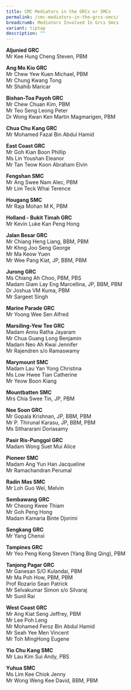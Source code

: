```yaml
---
title: CMC Mediators in the GRCs or SMCs
permalink: /cmc-mediators-in-the-grcs-smcs/
breadcrumb: Mediators Involved In Grcs Smcs
variant: tiptap
description: ""
---
```

<p><strong>Aljunied GRC</strong>
<br>Mr Kee Hung Cheng Steven, PBM
<br>
</p>
<p><strong>Ang Mo Kio GRC</strong>
<br>Mr Chew Yew Kuen Michael, PBM
<br>Mr Chung Kwang Tong
<br>Mr Shahib Maricar
<br>
</p>
<p><strong>Bishan-Toa Payoh GRC</strong>
<br>Mr Chew Chuan Kim, PBM
<br>Mr Teo Seng Leong Peter
<br>Dr Wong Kwan Ken Martin Magmarigen, PBM
<br>
</p>
<p><strong>Chua Chu Kang GRC</strong>
<br>Mr Mohamed Fazal Bin Abdul Hamid
<br>
</p>
<p><strong>East Coast GRC</strong>
<br>Mr Goh Kian Boon Phillip
<br>Ms Lin Youshan Eleanor
<br>Mr Tan Teow Koon Abraham Elvin
<br>
</p>
<p><strong>Fengshan SMC</strong>
<br>Mr Ang Swee Nam Alec, PBM
<br>Mr Lim Teck Whai Terence
<br>
</p>
<p><strong>Hougang SMC</strong>
<br>Mr Raja Mohan M K, PBM
<br>
</p>
<p><strong>Holland - Bukit Timah GRC</strong>
<br>Mr Kevin Luke Kan Peng Hong
<br>
</p>
<p><strong>Jalan Besar GRC</strong>
<br>Mr Chiang Heng Liang, BBM, PBM
<br>Mr Khng Joo Seng George
<br>Mr Ma Keow Yuen
<br>Mr Wee Pang Kiat, JP, BBM, PBM
<br>
</p>
<p><strong>Jurong GRC</strong>
<br>Ms Chiang Ah Choo, PBM, PBS
<br>Madam Giam Lay Eng Marcellina, JP, BBM, PBM
<br>Dr Joshua VM Kuma, PBM
<br>Mr Sargeet Singh
<br>
</p>
<p><strong>Marine Parade GRC</strong>
<br>Mr Yoong Wee Sen Alfred
<br>
</p>
<p><strong>Marsiling-Yew Tee GRC</strong>
<br>Madam Annu Ratha Jayaram
<br>Mr Chua Guang Long Benjamin
<br>Madam Neo Ah Kwai Jennifer
<br>Mr Rajendren s/o Ramaswamy
<br>
</p>
<p><strong>Marymount SMC</strong>
<br>Madam Lau Yan Yong Christina
<br>Ms Low Hwee Tian Catherine
<br>Mr Yeow Boon Kiang
<br>
</p>
<p><strong>Mountbatten SMC</strong>
<br>Mrs Chia Swee Tin, JP, PBM
<br>
</p>
<p><strong>Nee Soon GRC</strong>
<br>Mr Gopala Krishnan, JP, BBM, PBM
<br>Mr P. Thirunal Karasu, JP, BBM, PBM
<br>Ms Sithararani Doriasamy
<br>
</p>
<p><strong>Pasir Ris-Punggol GRC</strong>
<br>Madam Wong Suet Mui Alice
<br>
</p>
<p><strong>Pioneer SMC</strong>
<br>Madam Ang Yun Han Jacqueline
<br>Mr Ramachandran Perumal
<br>
</p>
<p><strong>Radin Mas SMC</strong>
<br>Mr Loh Guo Wei, Melvin
<br>
</p>
<p><strong>Sembawang GRC</strong>
<br>Mr Cheong Kwee Thiam
<br>Mr Goh Peng Hong
<br>Madam Kamaria Binte Djorimi
<br>
</p>
<p><strong>Sengkang GRC</strong>
<br>Mr Yang Chenxi
<br>
</p>
<p><strong>Tampines GRC</strong>
<br>Mr Yeo Peng Keng Steven (Yang Bing Qing), PBM
<br>
</p>
<p><strong>Tanjong Pagar GRC</strong>
<br>Mr Ganesan S/O Kulandai, PBM
<br>Mr Ma Poh How, PBM, PBM
<br>Prof Rozario Sean Patrick
<br>Mr Selvakumar Simon s/o Silvaraj
<br>Mr Sunil Rai
<br>
</p>
<p><strong>West Coast GRC</strong>
<br>Mr Ang Kiat Seng Jeffrey, PBM
<br>Mr Lee Poh Leng
<br>Mr Mohamed Feroz Bin Abdul Hamid
<br>Mr Seah Yee Men Vincent
<br>Mr Toh MingHong Eugene
<br>
</p>
<p><strong>Yio Chu Kang SMC</strong>
<br>Mr Lau Kim Sui Andy, PBS
<br>
</p>
<p><strong>Yuhua SMC</strong>
<br>Ms Lim Kee Chiok Jenny
<br>Mr Wong Weng Kee David, BBM, PBM
<br>
</p>